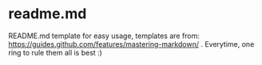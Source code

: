 # readme.md
README.md template for easy usage, templates are from: https://guides.github.com/features/mastering-markdown/ . Everytime, one ring to rule them all is best :)
